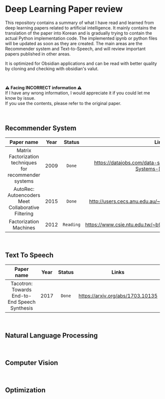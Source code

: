 # Deep Learning Paper review

This repository contains a summary of what I have read and learned from deep learning papers related to artificial intelligence. It mainly contains the translation of the paper into Korean and is gradually trying to contain the actual Python implementation code. The implemented ipynb or python files will be updated as soon as they are created. The main areas are the Recommender system and Text-to-Speech, and will review important papers published in other areas.

It is optimized for Obsidian applications and can be read with better quality by cloning and checking with obsidian's valut.

<br>

**⚠ Facing INCORRECT information ⚠**   
If I have any wrong information, I would appreciate it if you could let me know by issue.  
If you use the contents, please refer to the original paper.

<br>

## Recommender System
|                       Paper name                        | Year |  Status   |                                  Links                                   |
|:-------------------------------------------------------:|:----:|:---------:|:------------------------------------------------------------------------:|
| Matrix Factorization techniques for recommender systems | 2009 |  `Done`   | https://datajobs.com/data-science-repo/Recommender-Systems-[Netflix].pdf |
|   AutoRec: Autoencoders Meet Collaborative Filtering    | 2015 |  `Done`   |         http://users.cecs.anu.edu.au/~u5098633/papers/www15.pdf          |
|                 Factorization Machines                  | 2012 | `Reading` |        https://www.csie.ntu.edu.tw/~b97053/paper/Rendle2010FM.pdf        |

<br>

## Text To Speech
|                  Paper name                   | Year | Status |              Links               |
|:---------------------------------------------:|:----:|:------:|:--------------------------------:|
| Tacotron: Towards End-to-End Speech Synthesis | 2017 | `Done` | https://arxiv.org/abs/1703.10135 |

<br>

## Natural Language Processing

<br>

## Computer Vision

<br>

## Optimization
